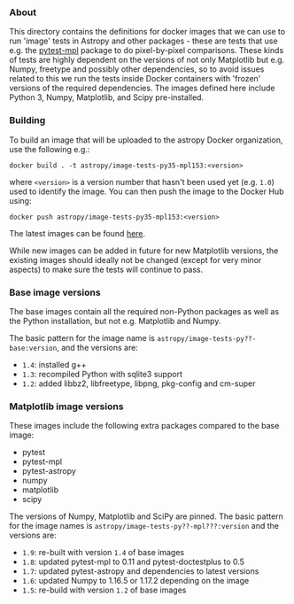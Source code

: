 ### About

This directory contains the definitions for docker images that we can use to run
'image' tests in Astropy and other packages - these are tests that use e.g. the
[pytest-mpl](http://github.com/matplotlib/pytest-mpl) package to do
pixel-by-pixel comparisons. These kinds of tests are highly dependent on the
versions of not only Matplotlib but e.g. Numpy, freetype and possibly other
dependencies, so to avoid issues related to this we run the tests inside Docker
containers with 'frozen' versions of the required dependencies. The images
defined here include Python 3, Numpy, Matplotlib, and Scipy pre-installed.

### Building

To build an image that will be uploaded to the astropy Docker organization, use
the following e.g.:

    docker build . -t astropy/image-tests-py35-mpl153:<version>

where ``<version>`` is a version number that hasn't been used yet (e.g. ``1.0``)
used to identify the image. You can then push the image to the Docker Hub using:

    docker push astropy/image-tests-py35-mpl153:<version>

The latest images can be found [here](https://hub.docker.com/r/astropy/).

While new images can be added in future for new Matplotlib versions, the
existing images should ideally not be changed (except for very minor aspects)
to make sure the tests will continue to pass.

### Base image versions

The base images contain all the required non-Python packages as well as the
Python installation, but not e.g. Matplotlib and Numpy.

The basic pattern for the image name is
``astropy/image-tests-py??-base:version``, and the versions are:

* ``1.4``: installed g++
* ``1.3``: recompiled Python with sqlite3 support
* ``1.2``: added libbz2, libfreetype, libpng, pkg-config and cm-super

### Matplotlib image versions

These images include the following extra packages compared to the base image:

* pytest
* pytest-mpl
* pytest-astropy
* numpy
* matplotlib
* scipy

The versions of Numpy, Matplotlib and SciPy are pinned. The basic pattern for
the image names is ``astropy/image-tests-py??-mpl???:version`` and the
versions are:

* ``1.9``: re-built with version ``1.4`` of base images
* ``1.8``: updated pytest-mpl to 0.11 and pytest-doctestplus to 0.5
* ``1.7``: updated pytest-astropy and dependencies to latest versions
* ``1.6``: updated Numpy to 1.16.5 or 1.17.2 depending on the image
* ``1.5``: re-build with version ``1.2`` of base images
